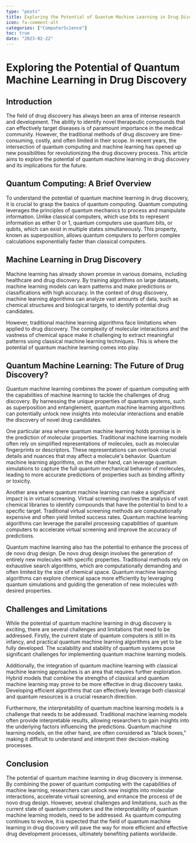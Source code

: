 ```yaml
---
type: "posts"
title: Exploring the Potential of Quantum Machine Learning in Drug Discovery
icon: fa-comment-alt
categories: ["ComputerScience"]
toc: true
date: "2023-02-22"
---
```




# Exploring the Potential of Quantum Machine Learning in Drug Discovery

## Introduction

The field of drug discovery has always been an area of intense research and development. The ability to identify novel therapeutic compounds that can effectively target diseases is of paramount importance in the medical community. However, the traditional methods of drug discovery are time-consuming, costly, and often limited in their scope. In recent years, the intersection of quantum computing and machine learning has opened up new possibilities for revolutionizing the drug discovery process. This article aims to explore the potential of quantum machine learning in drug discovery and its implications for the future.

## Quantum Computing: A Brief Overview

To understand the potential of quantum machine learning in drug discovery, it is crucial to grasp the basics of quantum computing. Quantum computing leverages the principles of quantum mechanics to process and manipulate information. Unlike classical computers, which use bits to represent information as either 0 or 1, quantum computers use quantum bits, or qubits, which can exist in multiple states simultaneously. This property, known as superposition, allows quantum computers to perform complex calculations exponentially faster than classical computers.

## Machine Learning in Drug Discovery

Machine learning has already shown promise in various domains, including healthcare and drug discovery. By training algorithms on large datasets, machine learning models can learn patterns and make predictions or classifications with high accuracy. In the context of drug discovery, machine learning algorithms can analyze vast amounts of data, such as chemical structures and biological targets, to identify potential drug candidates.

However, traditional machine learning algorithms face limitations when applied to drug discovery. The complexity of molecular interactions and the vastness of chemical space make it challenging to extract meaningful patterns using classical machine learning techniques. This is where the potential of quantum machine learning comes into play.

## Quantum Machine Learning: The Future of Drug Discovery?

Quantum machine learning combines the power of quantum computing with the capabilities of machine learning to tackle the challenges of drug discovery. By harnessing the unique properties of quantum systems, such as superposition and entanglement, quantum machine learning algorithms can potentially unlock new insights into molecular interactions and enable the discovery of novel drug candidates.

One particular area where quantum machine learning holds promise is in the prediction of molecular properties. Traditional machine learning models often rely on simplified representations of molecules, such as molecular fingerprints or descriptors. These representations can overlook crucial details and nuances that may affect a molecule's behavior. Quantum machine learning algorithms, on the other hand, can leverage quantum simulations to capture the full quantum mechanical behavior of molecules, leading to more accurate predictions of properties such as binding affinity or toxicity.

Another area where quantum machine learning can make a significant impact is in virtual screening. Virtual screening involves the analysis of vast chemical libraries to identify compounds that have the potential to bind to a specific target. Traditional virtual screening methods are computationally expensive and often yield limited success rates. Quantum machine learning algorithms can leverage the parallel processing capabilities of quantum computers to accelerate virtual screening and improve the accuracy of predictions.

Quantum machine learning also has the potential to enhance the process of de novo drug design. De novo drug design involves the generation of entirely new molecules with specific properties. Traditional methods rely on exhaustive search algorithms, which are computationally demanding and often limited by the size of chemical space. Quantum machine learning algorithms can explore chemical space more efficiently by leveraging quantum simulations and guiding the generation of new molecules with desired properties.

## Challenges and Limitations

While the potential of quantum machine learning in drug discovery is exciting, there are several challenges and limitations that need to be addressed. Firstly, the current state of quantum computers is still in its infancy, and practical quantum machine learning algorithms are yet to be fully developed. The scalability and stability of quantum systems pose significant challenges for implementing quantum machine learning models.

Additionally, the integration of quantum machine learning with classical machine learning approaches is an area that requires further exploration. Hybrid models that combine the strengths of classical and quantum machine learning may prove to be more effective in drug discovery tasks. Developing efficient algorithms that can effectively leverage both classical and quantum resources is a crucial research direction.

Furthermore, the interpretability of quantum machine learning models is a challenge that needs to be addressed. Traditional machine learning models often provide interpretable results, allowing researchers to gain insights into the underlying factors influencing the predictions. Quantum machine learning models, on the other hand, are often considered as "black boxes," making it difficult to understand and interpret their decision-making processes.

## Conclusion

The potential of quantum machine learning in drug discovery is immense. By combining the power of quantum computing with the capabilities of machine learning, researchers can unlock new insights into molecular interactions, accelerate virtual screening, and enhance the process of de novo drug design. However, several challenges and limitations, such as the current state of quantum computers and the interpretability of quantum machine learning models, need to be addressed. As quantum computing continues to evolve, it is expected that the field of quantum machine learning in drug discovery will pave the way for more efficient and effective drug development processes, ultimately benefiting patients worldwide.